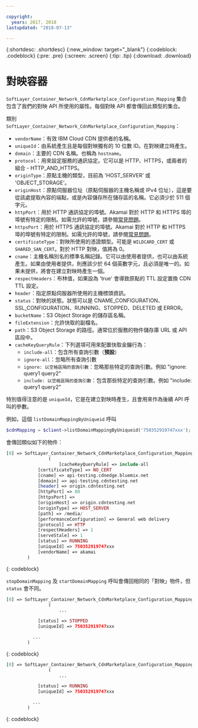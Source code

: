 ```yaml
---

copyright:
  years: 2017, 2018
lastupdated: "2018-07-13"

---
```


{:shortdesc: .shortdesc}
{:new_window: target="_blank"}
{:codeblock: .codeblock}
{:pre: .pre}
{:screen: .screen}
{:tip: .tip}
{:download: .download}  

# 對映容器  
`SoftLayer_Container_Network_CdnMarketplace_Configuration_Mapping` 集合包含了我們的對映 API 所使用的屬性。每個對映 API 都會傳回此類型的集合。

類別 `SoftLayer_Container_Network_CdnMarketplace_Configuration_Mapping`：

* `vendorName`：有效 IBM Cloud CDN 提供者的名稱。
* `uniqueId`：由系統產生且是每個對映獨有的 10 位數 ID。在對映建立時產生。
* `domain`：主要的 CDN 名稱。也稱為 `hostname`。
* `protocol`：用來設定服務的通訊協定。它可以是 HTTP、HTTPS，或兩者的組合 - HTTP_AND_HTTPS。
* `originType`：原點主機的類型，目前為 'HOST_SERVER' 或 'OBJECT_STORAGE'。
* `originHost`：原點伺服器位址（原點伺服器的主機名稱或 IPv4 位址），這是要從該處提取內容的端點，或是內容儲存所在儲存區的名稱。它必須少於 511 個字元。
* `httpPort`：用於 HTTP 通訊協定的埠號。Akamai 對於 HTTP 和 HTTPS 埠的埠號有特定的限制。如需允許的埠號，請參閱[常見問題](faqs.html#are-there-any-restrictions-on-what-http-and-https-port-numbers-are-allowed-for-akamai-)。
* `httpsPort`：用於 HTTPS 通訊協定的埠號。Akamai 對於 HTTP 和 HTTPS 埠的埠號有特定的限制。如需允許的埠號，請參閱[常見問題](faqs.html#are-there-any-restrictions-on-what-http-and-https-port-numbers-are-allowed-for-akamai-)。
* `certificateType`：對映所使用的憑證類型。可能是 `WILDCARD_CERT` 或 `SHARED_SAN_CERT`。對於 HTTP 對映，值將為 0。
* `cname`：主機名稱別名的標準名稱記錄。它可以由使用者提供，也可以由系統產生。如果由使用者提供，則應該少於 64 個英數字元，且必須是唯一的。如果未提供，將會在建立對映時產生一個。
* `respectHeaders`：布林值，如果設為 'true' 會導致原點的 TTL 設定置換 CDN TTL 設定。
* `header`：指定原點伺服器所使用的主機標頭資訊。
* `status`：對映的狀態。狀態可以是 CNAME_CONFIGURATION、SSL_CONFIGURATION、RUNNING、STOPPED、DELETED 或 ERROR。
* `bucketName`：S3 Object Storage 的儲存區名稱。
* `fileExtension`：允許快取的副檔名。
* `path`：S3 Object Storage 的路徑。通常位於服務的物件儲存庫 URL 或 API 區段中。
* `cacheKeyQueryRule`：下列選項可用來配置快取金鑰行為：
  * `include-all`：包含所有查詢引數（**預設**）
  * `ignore-all`：忽略所有查詢引數
  * `ignore: 以空格區隔的查詢引數`：忽略那些特定的查詢引數。例如 "ignore: query1 query2"
  * `include: 以空格區隔的查詢引數`：包含那些特定的查詢引數。例如 "include: query1 query2"

特別值得注意的是 `uniqueId`，它是在建立對映時產生，且會用來作為後續 API 呼叫的參數。

例如，這個 `listDomainMappingByUniqueid` 呼叫  
```php  
$cdnMapping = $client->listDomainMappingByUniqueid('750352919747xxx');  
```

會傳回類似如下的物件：

```php  
[0] => SoftLayer_Container_Network_CdnMarketplace_Configuration_Mapping Object
                (
                    [cacheKeyQueryRule] => include-all
            [certificateType] => NO_CERT
            [cname] => api-testing.cdnedge.bluemix.net
            [domain] => api-testing.cdntesting.net
            [header] => origin.cdntesting.net
            [httpPort] => 80
            [httpsPort] =>
            [originHost] => origin.cdntesting.net
            [originType] => HOST_SERVER
            [path] => /media/
            [performanceConfiguration] => General web delivery
            [protocol] => HTTP
            [respectHeaders] => 1
            [serveStale] => 1
            [status] => RUNNING
            [uniqueId] => 750352919747xxx
            [vendorName] => akamai
        )

```
{: codeblock}

`stopDomainMapping` 及 `startDomainMapping` 呼叫會傳回相同的「對映」物件，但 `status` 會不同。

```php  
[0] => SoftLayer_Container_Network_CdnMarketplace_Configuration_Mapping Object
                (
                    ...

            [status] => STOPPED
            [uniqueId] => 750352919747xxx

          ...
        )

```
{: codeblock}

```php  
[0] => SoftLayer_Container_Network_CdnMarketplace_Configuration_Mapping Object
                (
                    ...

            [status] => RUNNING
            [uniqueId] => 750352919747xxx

          ...
        )

```
{: codeblock}
